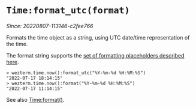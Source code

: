 # `Time:format_utc(format)`

*Since: 20220807-113146-c2fee766*

Formats the time object as a string, using UTC date/time representation of the time.

The format string supports the [set of formatting placeholders described here](https://docs.rs/chrono/latest/chrono/format/strftime/index.html).

```
> wezterm.time.now():format_utc("%Y-%m-%d %H:%M:%S")
"2022-07-17 18:14:15"
> wezterm.time.now():format("%Y-%m-%d %H:%M:%S")
"2022-07-17 11:14:15"
```

See also [Time:format()](format.md).

